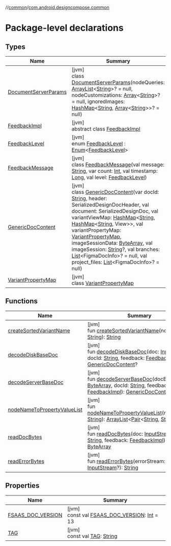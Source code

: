 //[common](../../index.md)/[com.android.designcompose.common](index.md)

# Package-level declarations

## Types

| Name | Summary |
|---|---|
| [DocumentServerParams](-document-server-params/index.md) | [jvm]<br>class [DocumentServerParams](-document-server-params/index.md)(nodeQueries: [ArrayList](https://kotlinlang.org/api/latest/jvm/stdlib/kotlin.collections/-array-list/index.html)&lt;[String](https://kotlinlang.org/api/latest/jvm/stdlib/kotlin/-string/index.html)&gt;? = null, nodeCustomizations: [Array](https://kotlinlang.org/api/latest/jvm/stdlib/kotlin/-array/index.html)&lt;[String](https://kotlinlang.org/api/latest/jvm/stdlib/kotlin/-string/index.html)&gt;? = null, ignoredImages: [HashMap](https://kotlinlang.org/api/latest/jvm/stdlib/kotlin.collections/-hash-map/index.html)&lt;[String](https://kotlinlang.org/api/latest/jvm/stdlib/kotlin/-string/index.html), [Array](https://kotlinlang.org/api/latest/jvm/stdlib/kotlin/-array/index.html)&lt;[String](https://kotlinlang.org/api/latest/jvm/stdlib/kotlin/-string/index.html)&gt;&gt;? = null) |
| [FeedbackImpl](-feedback-impl/index.md) | [jvm]<br>abstract class [FeedbackImpl](-feedback-impl/index.md) |
| [FeedbackLevel](-feedback-level/index.md) | [jvm]<br>enum [FeedbackLevel](-feedback-level/index.md) : [Enum](https://kotlinlang.org/api/latest/jvm/stdlib/kotlin/-enum/index.html)&lt;[FeedbackLevel](-feedback-level/index.md)&gt; |
| [FeedbackMessage](-feedback-message/index.md) | [jvm]<br>class [FeedbackMessage](-feedback-message/index.md)(val message: [String](https://kotlinlang.org/api/latest/jvm/stdlib/kotlin/-string/index.html), var count: [Int](https://kotlinlang.org/api/latest/jvm/stdlib/kotlin/-int/index.html), val timestamp: [Long](https://kotlinlang.org/api/latest/jvm/stdlib/kotlin/-long/index.html), val level: [FeedbackLevel](-feedback-level/index.md)) |
| [GenericDocContent](-generic-doc-content/index.md) | [jvm]<br>class [GenericDocContent](-generic-doc-content/index.md)(var docId: [String](https://kotlinlang.org/api/latest/jvm/stdlib/kotlin/-string/index.html), header: SerializedDesignDocHeader, val document: SerializedDesignDoc, val variantViewMap: [HashMap](https://kotlinlang.org/api/latest/jvm/stdlib/kotlin.collections/-hash-map/index.html)&lt;[String](https://kotlinlang.org/api/latest/jvm/stdlib/kotlin/-string/index.html), [HashMap](https://kotlinlang.org/api/latest/jvm/stdlib/kotlin.collections/-hash-map/index.html)&lt;[String](https://kotlinlang.org/api/latest/jvm/stdlib/kotlin/-string/index.html), View&gt;&gt;, val variantPropertyMap: [VariantPropertyMap](-variant-property-map/index.md), imageSessionData: [ByteArray](https://kotlinlang.org/api/latest/jvm/stdlib/kotlin/-byte-array/index.html), val imageSession: [String](https://kotlinlang.org/api/latest/jvm/stdlib/kotlin/-string/index.html)?, val branches: [List](https://kotlinlang.org/api/latest/jvm/stdlib/kotlin.collections/-list/index.html)&lt;FigmaDocInfo&gt;? = null, val project_files: [List](https://kotlinlang.org/api/latest/jvm/stdlib/kotlin.collections/-list/index.html)&lt;FigmaDocInfo&gt;? = null) |
| [VariantPropertyMap](-variant-property-map/index.md) | [jvm]<br>class [VariantPropertyMap](-variant-property-map/index.md) |

## Functions

| Name | Summary |
|---|---|
| [createSortedVariantName](create-sorted-variant-name.md) | [jvm]<br>fun [createSortedVariantName](create-sorted-variant-name.md)(nodeName: [String](https://kotlinlang.org/api/latest/jvm/stdlib/kotlin/-string/index.html)): [String](https://kotlinlang.org/api/latest/jvm/stdlib/kotlin/-string/index.html) |
| [decodeDiskBaseDoc](decode-disk-base-doc.md) | [jvm]<br>fun [decodeDiskBaseDoc](decode-disk-base-doc.md)(doc: [InputStream](https://docs.oracle.com/javase/8/docs/api/java/io/InputStream.html), docId: [String](https://kotlinlang.org/api/latest/jvm/stdlib/kotlin/-string/index.html), feedback: [FeedbackImpl](-feedback-impl/index.md)): [GenericDocContent](-generic-doc-content/index.md)? |
| [decodeServerBaseDoc](decode-server-base-doc.md) | [jvm]<br>fun [decodeServerBaseDoc](decode-server-base-doc.md)(docBytes: [ByteArray](https://kotlinlang.org/api/latest/jvm/stdlib/kotlin/-byte-array/index.html), docId: [String](https://kotlinlang.org/api/latest/jvm/stdlib/kotlin/-string/index.html), feedback: [FeedbackImpl](-feedback-impl/index.md)): [GenericDocContent](-generic-doc-content/index.md)? |
| [nodeNameToPropertyValueList](node-name-to-property-value-list.md) | [jvm]<br>fun [nodeNameToPropertyValueList](node-name-to-property-value-list.md)(nodeName: [String](https://kotlinlang.org/api/latest/jvm/stdlib/kotlin/-string/index.html)): [ArrayList](https://kotlinlang.org/api/latest/jvm/stdlib/kotlin.collections/-array-list/index.html)&lt;[Pair](https://kotlinlang.org/api/latest/jvm/stdlib/kotlin/-pair/index.html)&lt;[String](https://kotlinlang.org/api/latest/jvm/stdlib/kotlin/-string/index.html), [String](https://kotlinlang.org/api/latest/jvm/stdlib/kotlin/-string/index.html)&gt;&gt; |
| [readDocBytes](read-doc-bytes.md) | [jvm]<br>fun [readDocBytes](read-doc-bytes.md)(doc: [InputStream](https://docs.oracle.com/javase/8/docs/api/java/io/InputStream.html), docId: [String](https://kotlinlang.org/api/latest/jvm/stdlib/kotlin/-string/index.html), feedback: [FeedbackImpl](-feedback-impl/index.md)): [ByteArray](https://kotlinlang.org/api/latest/jvm/stdlib/kotlin/-byte-array/index.html) |
| [readErrorBytes](read-error-bytes.md) | [jvm]<br>fun [readErrorBytes](read-error-bytes.md)(errorStream: [InputStream](https://docs.oracle.com/javase/8/docs/api/java/io/InputStream.html)?): [String](https://kotlinlang.org/api/latest/jvm/stdlib/kotlin/-string/index.html) |

## Properties

| Name | Summary |
|---|---|
| [FSAAS_DOC_VERSION](-f-s-a-a-s_-d-o-c_-v-e-r-s-i-o-n.md) | [jvm]<br>const val [FSAAS_DOC_VERSION](-f-s-a-a-s_-d-o-c_-v-e-r-s-i-o-n.md): [Int](https://kotlinlang.org/api/latest/jvm/stdlib/kotlin/-int/index.html) = 13 |
| [TAG](-t-a-g.md) | [jvm]<br>const val [TAG](-t-a-g.md): [String](https://kotlinlang.org/api/latest/jvm/stdlib/kotlin/-string/index.html) |
